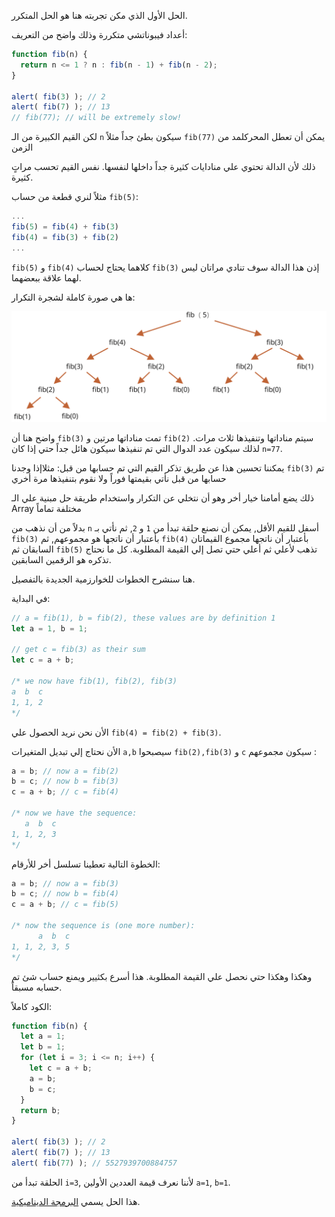 
الحل الأول الذي مكن تجربته هنا هو الحل المتكرر.

أعداد فيبوناتشي متكررة وذلك واضح من التعريف:


```js run
function fib(n) {
  return n <= 1 ? n : fib(n - 1) + fib(n - 2);
}

alert( fib(3) ); // 2
alert( fib(7) ); // 13
// fib(77); // will be extremely slow!
```

لكن القيم الكبيرة من الـ `n` سيكون بطئ جداً مثلاً `fib(77)` يمكن أن تعطل المحركلمد من الزمن

ذلك لأن الدالة تحتوي علي منادايات كثيرة جداً داخلها لنفسها. نفس القيم تحسب مراتٍ كثيرة.

مثلاً لنري قطعة من حساب `fib(5)`:

```js no-beautify
...
fib(5) = fib(4) + fib(3)
fib(4) = fib(3) + fib(2)
...
```
`fib(5)` و `fib(4)` كلاهما يحتاج لحساب `fib(3)` إذن هذا الدالة سوف تنادي مراتان ليس لهما علاقة ببعضهما.

ها هي صورة كاملة لشجرة التكرار:

![fibonacci recursion tree](fibonacci-recursion-tree.svg)

واضح هنا أن `fib(3)` تمت مناداتها مرتين و `fib(2)` سيتم مناداتها وتنفيذها ثلاث مرات. لذلك سيكون عدد الدوال التي تم تنفيذها سيكون هائل جداً حتي إذا كان `n=77`.

يمكننا تحسين هذا عن طريق تذكر القيم التي تم حسابها من قبل: مثلاإذا وجدنا `fib(3)` تم حسابها من قبل نأتي بقيمتها فوراً ولا نقوم بتنفيذها مرة أخري

ذلك يضع أمامنا خيار أخر وهو أن نتخلي عن التكرار واستخدام طريقة حل مبنية علي الـ Array مختلفة تماماً

بدلاً من أن نذهب من `n` أسفل للقيم الأقل, يمكن أن نصنع حلقة تبدأ من `1` و `2`, ثم نأتي بـ `fib(3)` بأعتبار أن ناتجها هو مجموعهم, ثم `fib(4)` بأعتبار أن ناتجها مجموع القيماتان السابقان ثم `fib(5)` تذهب لأعلي ثم أعلي حتي تصل إلي القيمة المطلوبة. كل ما نحتاج تذكره هو الرقمين السابقين.


هنا سنشرح الخطوات للخوارزمية الجديدة بالتفصيل.

في البداية:


```js
// a = fib(1), b = fib(2), these values are by definition 1
let a = 1, b = 1;

// get c = fib(3) as their sum
let c = a + b;

/* we now have fib(1), fib(2), fib(3)
a  b  c
1, 1, 2
*/
```
الأن نحن نريد الحصول علي `fib(4) = fib(2) + fib(3)`.

الأن نحتاج إلي تبديل المتغيرات `a,b` سيصبحوا `fib(2),fib(3)` و `c` سيكون مجموعهم : 


```js no-beautify
a = b; // now a = fib(2)
b = c; // now b = fib(3)
c = a + b; // c = fib(4)

/* now we have the sequence:
   a  b  c
1, 1, 2, 3
*/
```

الخطوة التالية تعطينا تسلسل أخر للأرقام: 


```js no-beautify
a = b; // now a = fib(3)
b = c; // now b = fib(4)
c = a + b; // c = fib(5)

/* now the sequence is (one more number):
      a  b  c
1, 1, 2, 3, 5
*/
```

وهكذا وهكذا حتي نحصل علي القيمة المطلوبة. هذا أسرع بكثيير ويمنع حساب شئ تم حسابه مسبقاً.


الكود كاملاً:

```js run
function fib(n) {
  let a = 1;
  let b = 1;
  for (let i = 3; i <= n; i++) {
    let c = a + b;
    a = b;
    b = c;
  }
  return b;
}

alert( fib(3) ); // 2
alert( fib(7) ); // 13
alert( fib(77) ); // 5527939700884757
```
الحلقة تبدأ من `i=3`, لأننا نعرف قيمة العددين الأولين `a=1`, `b=1`.


هذا الحل يسمي [البرمجة الديناميكية](https://en.wikipedia.org/wiki/Dynamic_programming).

